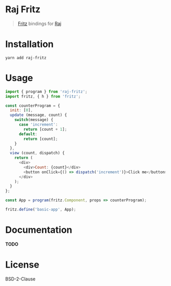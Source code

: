 # Raj Fritz

> [Fritz](https://fritz.work/) bindings for [Raj](https://github.com/andrejewski/raj)

# Installation

```
yarn add raj-fritz
```

# Usage

```js
import { program } from 'raj-fritz';
import fritz, { h } from 'fritz';

const counterProgram = {
  init: [0],
  update (message, count) {
    switch(message) {
      case 'increment':
        return [count + 1];
      default:
        return [count];
    }
  },
  view (count, dispatch) {
    return (
      <div>
        <div>Count: {count}</div>
        <button onClick={() => dispatch('increment')}>Click me</button>
      </div>
    );
  }
};

const App = program(fritz.Component, props => counterProgram);

fritz.define('basic-app', App);
```

# Documentation

__TODO__

# License

BSD-2-Clause
